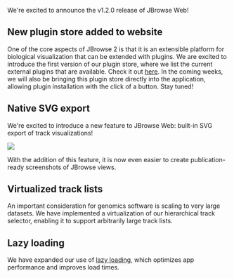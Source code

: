 We're excited to announce the v1.2.0 release of JBrowse Web!

## New plugin store added to website

One of the core aspects of JBrowse 2 is that it is an extensible
platform for biological visualization that can be extended with
plugins. We are excited to introduce the first version of our
plugin store, where we list the current external plugins that
are available. Check it out [here](https://jbrowse.org/jb2/plugin_store).
In the coming weeks, we will also be bringing this plugin store directly
into the application, allowing plugin installation with the click of a button.
Stay tuned!

## Native SVG export

We're excited to introduce a new feature to JBrowse Web: built-in
SVG export of track visualizations!

![](./img/svg_screenshot.png)

With the addition of this feature, it is now even easier to create
publication-ready screenshots of JBrowse views.

## Virtualized track lists

An important consideration for genomics software is scaling to very large
datasets. We have implemented a virtualization of our hierarchical track
selector, enabling it to support arbitrarily large track lists.

## Lazy loading

We have expanded our use of [lazy loading](https://reactjs.org/docs/code-splitting.html#reactlazy), which optimizes app performance and
improves load times.
